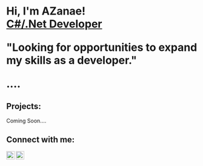 <h1>Hi, I'm AZanae! <br/><a href="https://github.com/abondbrooks"><a href="https://www.linkedin.com/in/abondbrooks/"> C#/.Net Developer</a>
<p>"Looking for opportunities to expand my skills as a developer."</p>

....

<h2>Projects:</h2>
  Coming Soon....
 

<h2>Connect with me:</h2>

[<img align="left" alt="AZanaeBondBrooks | Twitter" width="22px" src="https://cdn.jsdelivr.net/npm/simple-icons@v3/icons/twitter.svg" />][twitter]
[<img align="left" alt="AZanaeBondBrooks | LinkedIn" width="22px" src="https://cdn.jsdelivr.net/npm/simple-icons@v3/icons/linkedin.svg" />][linkedin]

[twitter]: https://twitter.com/abondbrooks
[linkedin]: https://linkedin.com/in/abondbrooks
